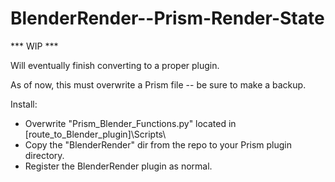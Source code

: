 # BlenderRender--Prism-Render-State

*** WIP ***

Will eventually finish converting to a proper plugin.

As of now, this must overwrite a Prism file -- be sure to make a backup.

Install:

- Overwrite "Prism_Blender_Functions.py" located in [route_to_Blender_plugin]\Scripts\
- Copy the "BlenderRender" dir from the repo to your Prism plugin directory.
- Register the BlenderRender plugin as normal.



